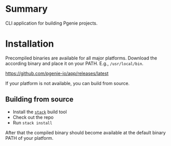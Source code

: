 # Summary

CLI application for building Pgenie projects.

# Installation

Precompiled binaries are available for all major platforms. Download the according binary and place it on your PATH. E.g., `/usr/local/bin`.

https://github.com/pgenie-io/app/releases/latest

If your platform is not available, you can build from source. 

## Building from source

- Install the [`stack`](https://haskellstack.org) build tool
- Check out the repo
- Run `stack install`

After that the compiled binary should become available at the default binary PATH of your platform.
